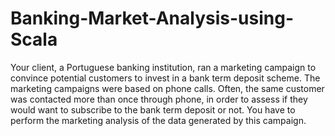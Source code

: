 # Banking-Market-Analysis-using-Scala
Your client, a Portuguese banking institution, ran a marketing campaign to convince potential customers to invest in a bank term deposit scheme.  The marketing campaigns were based on phone calls. Often, the same customer was contacted more than once through phone, in order to assess if they would want to subscribe to the bank term deposit or not. You have to perform the marketing analysis of the data generated by this campaign.
